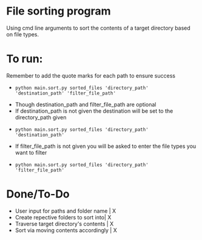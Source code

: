 # File sorting program

Using cmd line arguments to sort the contents of a target directory based on file types.


# To run:
 Remember to add the quote marks for each path to ensure success
- `python main.sort.py sorted_files 'directory_path' 'destination_path' 'filter_file_path'`
+ Though destination_path and filter_file_path are optional
+ If destination_path is not given the destination will be set to the directory_path given
- `python main.sort.py sorted_files 'directory_path' 'destination_path'`
+ If filter_file_path is not given you will be asked to enter the file types you want to filter
- `python main.sort.py sorted_files 'directory_path' 'filter_file_path'`

# Done/To-Do
- User input for paths and folder name | X
- Create repective folders to sort into| X
- Traverse target directory's contents | X
- Sort via moving contents accordingly | X
